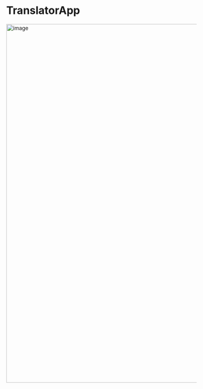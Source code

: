# TranslatorApp
<img width="950" alt="image" src="https://user-images.githubusercontent.com/41547572/162333001-0eda99f0-1951-410b-bfe5-a8a34bcc3c53.png">
